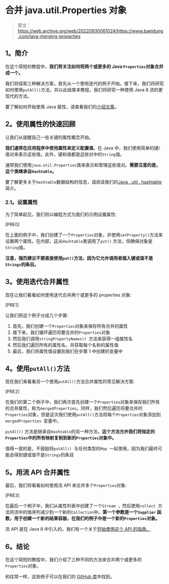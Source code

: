 # 合并 java.util.Properties 对象

> 原文：<https://web.archive.org/web/20220930061024/https://www.baeldung.com/java-merging-properties>

## **1。简介**

在这个简短的教程中，**我们将关注如何将两个或更多的 Java `Properties`对象合并成一个。**

我们将探索三种解决方案，首先从一个使用迭代的例子开始。接下来，我们将研究如何使用`putAll()`方法，并以此结束本教程，我们将研究一种使用 Java 8 流的更现代的方法。

要了解如何开始使用 Java 属性，请查看我们的[介绍文章](/web/20221206080936/https://www.baeldung.com/java-properties)。

## **2。使用属性的快速回顾**

让我们从提醒自己一些关键的属性概念开始。

**我们通常在应用程序中使用属性来定义配置值**。在 Java 中，我们使用简单的键/值对来表示这些值。此外，键和值都是这些对中的`String`值。

通常我们使用`java.util.Properties`类来表示和管理这些值对。**需要注意的是，这个类继承自`Hashtable`。**

要了解更多关于`Hashtable`数据结构的信息，请阅读我们的[Java . util . hashtable](/web/20221206080936/https://www.baeldung.com/java-hash-table)简介。

### **2.1。设置属性**

为了简单起见，我们将以编程方式为我们的示例设置属性:

[PRE0]

在上面的例子中，我们创建了一个`Properties`对象，并使用`setProperty()`方法来设置两个属性。在内部，这从`Hashtable`类调用了`put()` 方法，但确保对象是`String`值。

**注意，强烈建议不要直接使用`put()`方法，因为它允许调用者插入键或值不是`Strings`的条目。**

## **3。使用迭代**合并属性

现在让我们看看如何使用迭代合并两个或更多的 properties 对象:

[PRE1]

让我们把这个例子分成几个步骤:

1.  首先，我们创建一个`Properties`对象来保存所有合并的属性
2.  接下来，我们循环遍历将要合并的`Properties`对象
3.  然后我们调用`stringPropertyNames() `方法来获得一组属性名
4.  然后我们遍历所有的属性名，并获取每个名称的属性值
5.  最后，我们将属性值设置到我们在步骤 1 中创建的变量中

## **4。使用`putAll()`方法**

现在我们来看看另一个使用`putAll()`方法合并属性的常见解决方案:

[PRE2]

在我们的第二个例子中，我们再次首先创建一个`Properties`对象来保存我们所有的合并属性，称为`mergedProperties`。同样，我们然后遍历将要合并的`Properties`对象，但是这次我们使用`putAll()`方法将每个`Properties`对象添加到`mergedProperties `变量中。

`putAll()` 方法是继承自`Hashtable`的另一种方法。**这个方法允许我们将指定的`Properties`中的所有映射复制到新的`Properties`对象中。**

值得一提的是，不鼓励将`putAll() `与任何类型的`Map `一起使用，因为我们最终可能会得到键或值不是`Strings`的条目

## **5。用流 API 合并属性**

最后，我们将看看如何使用流 API 来合并多个`Properties`对象:

[PRE3]

在最后一个例子中，我们从属性列表中创建了一个`Stream `，然后使用`collect `方法将流中的值序列减少到一个新的`Collection`中。**第一个参数是一个`Supplier` 函数，用于创建一个新的结果容器，在我们的例子中是一个新的`Properties`对象。**

流 API 是在 Java 8 中引入的，我们有一个关于[开始使用这个 API 的指南。](/web/20221206080936/https://www.baeldung.com/java-8-streams-introduction)

## **6。结论**

在这个简短的教程中，我们介绍了三种不同的方法来合并两个或更多的`Properties`对象。

和往常一样，这些例子可以在我们的 [GitHub 库](https://web.archive.org/web/20221206080936/https://github.com/eugenp/tutorials/tree/master/core-java-modules/core-java)中找到。